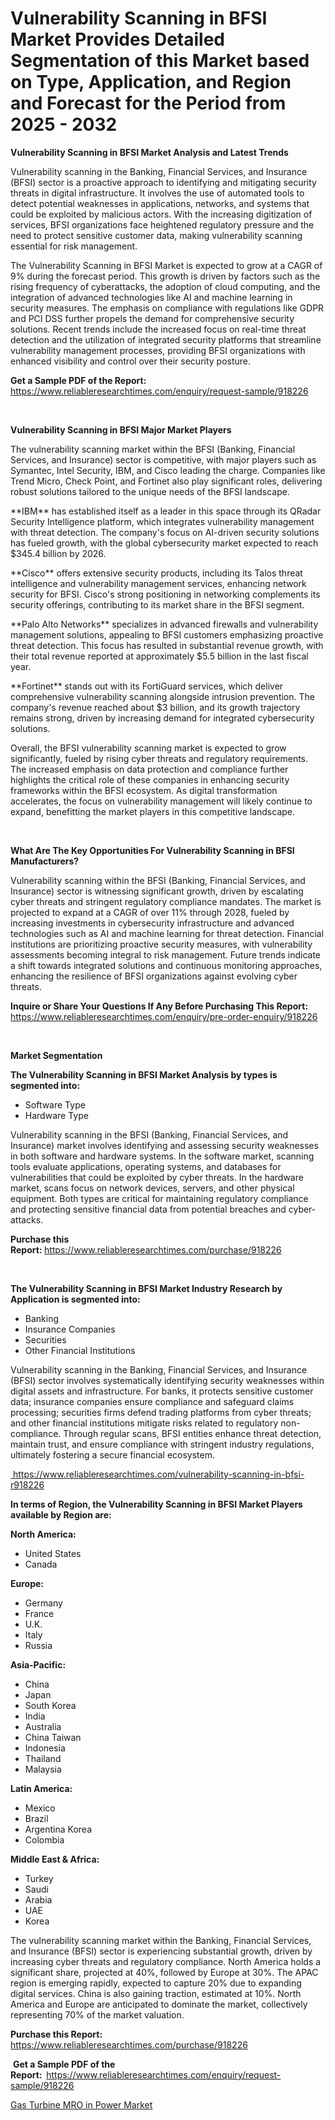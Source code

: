 <p><h1>Vulnerability Scanning in BFSI Market Provides Detailed Segmentation of this Market based on Type, Application, and Region and Forecast for the Period from 2025 - 2032</h1></p><p><strong>Vulnerability Scanning in BFSI Market Analysis and Latest Trends</strong></p>
<p><p>Vulnerability scanning in the Banking, Financial Services, and Insurance (BFSI) sector is a proactive approach to identifying and mitigating security threats in digital infrastructure. It involves the use of automated tools to detect potential weaknesses in applications, networks, and systems that could be exploited by malicious actors. With the increasing digitization of services, BFSI organizations face heightened regulatory pressure and the need to protect sensitive customer data, making vulnerability scanning essential for risk management.</p><p>The Vulnerability Scanning in BFSI Market is expected to grow at a CAGR of 9% during the forecast period. This growth is driven by factors such as the rising frequency of cyberattacks, the adoption of cloud computing, and the integration of advanced technologies like AI and machine learning in security measures. The emphasis on compliance with regulations like GDPR and PCI DSS further propels the demand for comprehensive security solutions. Recent trends include the increased focus on real-time threat detection and the utilization of integrated security platforms that streamline vulnerability management processes, providing BFSI organizations with enhanced visibility and control over their security posture.</p></p>
<p><strong>Get a Sample PDF of the Report:&nbsp;</strong> <a href="https://www.reliableresearchtimes.com/enquiry/request-sample/918226?utm_campaign=1420&utm_medium=2&utm_source=Github&utm_content=ia&utm_term=07032025&utm_id=vulnerability-scanning-in-bfsi">https://www.reliableresearchtimes.com/enquiry/request-sample/918226</a></p>
<p>&nbsp;</p>
<p><strong>Vulnerability Scanning in BFSI Major Market Players</strong></p>
<p><p>The vulnerability scanning market within the BFSI (Banking, Financial Services, and Insurance) sector is competitive, with major players such as Symantec, Intel Security, IBM, and Cisco leading the charge. Companies like Trend Micro, Check Point, and Fortinet also play significant roles, delivering robust solutions tailored to the unique needs of the BFSI landscape.</p><p>**IBM** has established itself as a leader in this space through its QRadar Security Intelligence platform, which integrates vulnerability management with threat detection. The company's focus on AI-driven security solutions has fueled growth, with the global cybersecurity market expected to reach $345.4 billion by 2026.</p><p>**Cisco** offers extensive security products, including its Talos threat intelligence and vulnerability management services, enhancing network security for BFSI. Cisco's strong positioning in networking complements its security offerings, contributing to its market share in the BFSI segment.</p><p>**Palo Alto Networks** specializes in advanced firewalls and vulnerability management solutions, appealing to BFSI customers emphasizing proactive threat detection. This focus has resulted in substantial revenue growth, with their total revenue reported at approximately $5.5 billion in the last fiscal year.</p><p>**Fortinet** stands out with its FortiGuard services, which deliver comprehensive vulnerability scanning alongside intrusion prevention. The company's revenue reached about $3 billion, and its growth trajectory remains strong, driven by increasing demand for integrated cybersecurity solutions.</p><p>Overall, the BFSI vulnerability scanning market is expected to grow significantly, fueled by rising cyber threats and regulatory requirements. The increased emphasis on data protection and compliance further highlights the critical role of these companies in enhancing security frameworks within the BFSI ecosystem. As digital transformation accelerates, the focus on vulnerability management will likely continue to expand, benefitting the market players in this competitive landscape.</p></p>
<p>&nbsp;</p>
<p><strong>What Are The Key Opportunities For Vulnerability Scanning in BFSI Manufacturers?</strong></p>
<p><p>Vulnerability scanning within the BFSI (Banking, Financial Services, and Insurance) sector is witnessing significant growth, driven by escalating cyber threats and stringent regulatory compliance mandates. The market is projected to expand at a CAGR of over 11% through 2028, fueled by increasing investments in cybersecurity infrastructure and advanced technologies such as AI and machine learning for threat detection. Financial institutions are prioritizing proactive security measures, with vulnerability assessments becoming integral to risk management. Future trends indicate a shift towards integrated solutions and continuous monitoring approaches, enhancing the resilience of BFSI organizations against evolving cyber threats.</p></p>
<p><strong>Inquire or Share Your Questions If Any Before Purchasing This Report:</strong> <a href="https://www.reliableresearchtimes.com/enquiry/pre-order-enquiry/918226?utm_campaign=1420&utm_medium=2&utm_source=Github&utm_content=ia&utm_term=07032025&utm_id=vulnerability-scanning-in-bfsi">https://www.reliableresearchtimes.com/enquiry/pre-order-enquiry/918226</a></p>
<p>&nbsp;</p>
<p><strong>Market Segmentation</strong></p>
<p><strong>The Vulnerability Scanning in BFSI Market Analysis by types is segmented into:</strong></p>
<p><ul><li>Software Type</li><li>Hardware Type</li></ul></p>
<p><p>Vulnerability scanning in the BFSI (Banking, Financial Services, and Insurance) market involves identifying and assessing security weaknesses in both software and hardware systems. In the software market, scanning tools evaluate applications, operating systems, and databases for vulnerabilities that could be exploited by cyber threats. In the hardware market, scans focus on network devices, servers, and other physical equipment. Both types are critical for maintaining regulatory compliance and protecting sensitive financial data from potential breaches and cyber-attacks.</p></p>
<p><strong>Purchase this Report:&nbsp;</strong><a href="https://www.reliableresearchtimes.com/purchase/918226?utm_campaign=1420&utm_medium=2&utm_source=Github&utm_content=ia&utm_term=07032025&utm_id=vulnerability-scanning-in-bfsi">https://www.reliableresearchtimes.com/purchase/918226</a></p>
<p>&nbsp;</p>
<p><strong>The Vulnerability Scanning in BFSI Market Industry Research by Application is segmented into:</strong></p>
<p><ul><li>Banking</li><li>Insurance Companies</li><li>Securities</li><li>Other Financial Institutions</li></ul></p>
<p><p>Vulnerability scanning in the Banking, Financial Services, and Insurance (BFSI) sector involves systematically identifying security weaknesses within digital assets and infrastructure. For banks, it protects sensitive customer data; insurance companies ensure compliance and safeguard claims processing; securities firms defend trading platforms from cyber threats; and other financial institutions mitigate risks related to regulatory non-compliance. Through regular scans, BFSI entities enhance threat detection, maintain trust, and ensure compliance with stringent industry regulations, ultimately fostering a secure financial ecosystem.</p></p>
<p><a href="https://www.reliableresearchtimes.com/vulnerability-scanning-in-bfsi-r918226?utm_campaign=1420&utm_medium=2&utm_source=Github&utm_content=ia&utm_term=07032025&utm_id=vulnerability-scanning-in-bfsi">&nbsp;https://www.reliableresearchtimes.com/vulnerability-scanning-in-bfsi-r918226</a></p>
<p><strong>In terms of Region, the Vulnerability Scanning in BFSI Market Players available by Region are:</strong></p>
<p>
    <p> <strong> North America: </strong>
        <ul>
            <li>United States</li>
            <li>Canada</li>
        </ul>
        </p> 
    <p> <strong> Europe: </strong>
        <ul>
            <li>Germany</li>
            <li>France</li>
            <li>U.K.</li>
            <li>Italy</li>
            <li>Russia</li>
        </ul>
        </p> 
    <p> <strong> Asia-Pacific: </strong>
        <ul>
            <li>China</li>
            <li>Japan</li>
            <li>South Korea</li>
            <li>India</li>
            <li>Australia</li>
            <li>China Taiwan</li>
            <li>Indonesia</li>
            <li>Thailand</li>
            <li>Malaysia</li>
        </ul>
        </p> 
    <p> <strong> Latin America: </strong>
        <ul>
            <li>Mexico</li>
            <li>Brazil</li>
            <li>Argentina Korea</li>
            <li>Colombia</li>
        </ul>
        </p> 
    <p> <strong> Middle East & Africa: </strong>
        <ul>
            <li>Turkey</li>
            <li>Saudi</li>
            <li>Arabia</li>
            <li>UAE</li>
            <li>Korea</li>
        </ul>
    </p>
    </p>
<p><p>The vulnerability scanning market within the Banking, Financial Services, and Insurance (BFSI) sector is experiencing substantial growth, driven by increasing cyber threats and regulatory compliance. North America holds a significant share, projected at 40%, followed by Europe at 30%. The APAC region is emerging rapidly, expected to capture 20% due to expanding digital services. China is also gaining traction, estimated at 10%. North America and Europe are anticipated to dominate the market, collectively representing 70% of the market valuation.</p></p>
<p><strong>Purchase this Report: </strong><a href="https://www.reliableresearchtimes.com/purchase/918226?utm_campaign=1420&utm_medium=2&utm_source=Github&utm_content=ia&utm_term=07032025&utm_id=vulnerability-scanning-in-bfsi">https://www.reliableresearchtimes.com/purchase/918226</a></p>
<p>&nbsp;<strong>Get a Sample PDF of the Report:&nbsp;&nbsp;</strong><a href="https://www.reliableresearchtimes.com/enquiry/request-sample/918226?utm_campaign=1420&utm_medium=2&utm_source=Github&utm_content=ia&utm_term=07032025&utm_id=vulnerability-scanning-in-bfsi">https://www.reliableresearchtimes.com/enquiry/request-sample/918226</a></p>
<p><strong></strong></p>
<p><p><a href="https://github.com/ryanbell8967/Market-Research-Report-List-1/blob/main/gas-turbine-mro-in-power-market.md?utm_campaign=1420&utm_medium=2&utm_source=Github&utm_content=ia&utm_term=07032025&utm_id=vulnerability-scanning-in-bfsi">Gas Turbine MRO in Power Market</a></p></p>
